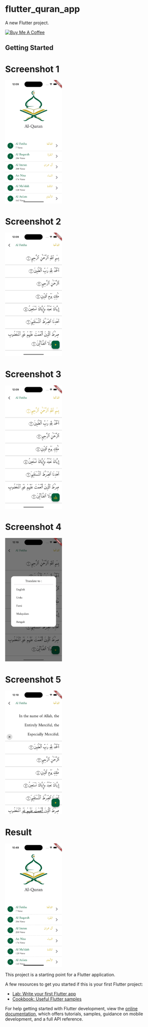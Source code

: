 # flutter_quran_app

A new Flutter project.

<a href="https://www.buymeacoffee.com/Mirza_Azmathullah_Baig" target="_blank"><img src="https://cdn.buymeacoffee.com/buttons/v2/default-yellow.png" alt="Buy Me A Coffee" style="height: 60px !important;width: 217px !important;" ></a>

## Getting Started

# Screenshot 1

<img src ="https://github.com/Mirzaazmath/flutter_quran_app/blob/main/assets/output/Screenshot1.png" height="400">

# Screenshot 2

<img src ="https://github.com/Mirzaazmath/flutter_quran_app/blob/main/assets/output/Screenshot2.png" height="400">


# Screenshot 3

<img src ="https://github.com/Mirzaazmath/flutter_quran_app/blob/main/assets/output/Screenshot3.png" height="400">

# Screenshot 4

<img src ="https://github.com/Mirzaazmath/flutter_quran_app/blob/main/assets/output/Screenshot4.png" height="400">

# Screenshot 5

<img src ="https://github.com/Mirzaazmath/flutter_quran_app/blob/main/assets/output/Screenshot5.png" height="400">



# Result

<img src ="https://github.com/Mirzaazmath/flutter_quran_app/blob/main/assets/output/result.gif" height="400">



This project is a starting point for a Flutter application.

A few resources to get you started if this is your first Flutter project:

- [Lab: Write your first Flutter app](https://docs.flutter.dev/get-started/codelab)
- [Cookbook: Useful Flutter samples](https://docs.flutter.dev/cookbook)

For help getting started with Flutter development, view the
[online documentation](https://docs.flutter.dev/), which offers tutorials,
samples, guidance on mobile development, and a full API reference.
